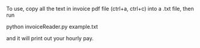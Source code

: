 To use, copy all the text in invoice pdf file (ctrl+a, ctrl+c) into a .txt file, then run

python invoiceReader.py example.txt

and it will print out your hourly pay.
